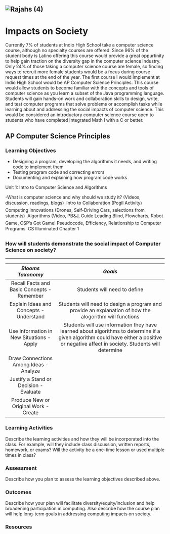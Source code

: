 ![Rajahs (4)](https://user-images.githubusercontent.com/89416299/142585478-9f65337d-ff5f-445c-9f7a-f4ae308d546b.png)
---

# Impacts on Society


Currently 7% of students at Indio High School take a computer science course, although no specialty courses are offered. Since 96% of the student body is Latino offering this course would provide a great oppurtinity to help gain traction on the diversity gap in the computer science industry. Only 24% of those taking a computer science course are female, so finding ways to recruit more female students would be a focus during course request times at the end of the year. The first course I would implement at Indio High School would be AP Computer Science Principles.  This course would allow students to become familiar with the concepts and tools of computer science as you learn a subset of the Java programming language.  Students will gain hands-on work and collaboration skills to design, write, and test computer programs that solve problems or accomplish tasks while learning about and addressing the social impacts of computer science. This would be considered an introductory computer science course open to students who have completed Integrated Math I with a C or better. 



## AP Computer Science Principles

### Learning Objectives

- Designing a program, developing the algorithms it needs, and writing code to implement them
- Testing program code and correcting errors
- Documenting and explaining how program code works

Unit 1: Intro to Computer Science and Algorithms

-What is computer science and why should we study it? (Videos, discussion, readings, blogs)
 Intro to Collaboration (Pogil Activity)
 Computing Innovations (Drones, Self-Driving
Cars, selections from students)
 Algorithms (Video, PB&J, Guide Leading Blind, Flowcharts, Robot Game, CSP’s Got Game! Pseudocode, Efficiency, Relationship to Computer Programs
 CS Illuminated Chapter 1

### How will students demonstrate the social impact of Computer Science on society?
---

| *Blooms Taxonomy*| *Goals* |   	
| :---:	| :---:|
|  Recall Facts and Basic Concepts - Remember	|  Students will need to define  	|   
|  Explain Ideas and Concepts - Understand 	|  Students will need to design a program and provide an explanation of how the alogorithm will functions 	|   
|  Use Information in New Situations - Apply	| Students will use information they have learned about algorithms to determine if a given algorithm could have either a positive or negative affect in society. Students will determine   	|   	
|  Draw Connections Among Ideas - Analyze  |  |
|  Justify a Stand or Decision - Evaluate  |  |
|  Produce New or Original Work - Create |  |




### Learning Activities

Describe the learning activities and how they will be incorporated into the class. For example, will they include class discussion, written reports, homework, or exams? Will the activity be a one-time lesson or used multiple times in class?

### Assessment

Describe how you plan to assess the learning objectives described above.

### Outcomes

Describe how your plan will facilitate diversity/equity/inclusion and help broadening participation in computing. Also describe how the course plan will help long-term goals in addressing computing impacts on society.

### Resources
